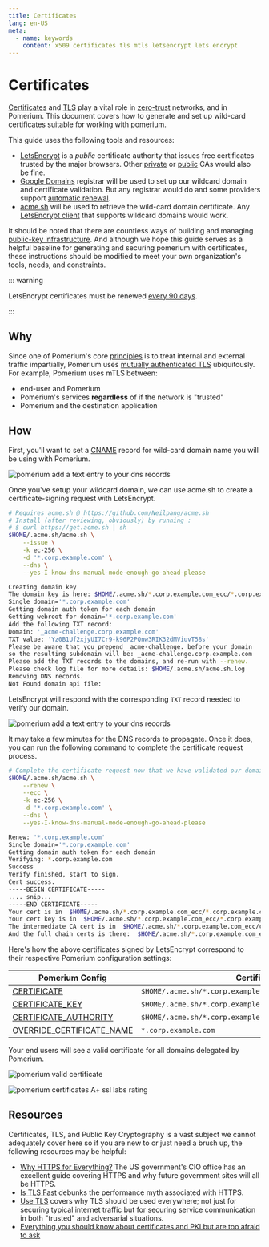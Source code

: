 ```yaml
---
title: Certificates
lang: en-US
meta:
  - name: keywords
    content: x509 certificates tls mtls letsencrypt lets encrypt
---
```


# Certificates

[Certificates](https://en.wikipedia.org/wiki/X.509) and [TLS](https://en.wikipedia.org/wiki/Transport_Layer_Security) play a vital role in [zero-trust][principles] networks, and in Pomerium. This document covers how to generate and set up wild-card certificates suitable for working with pomerium.

This guide uses the following tools and resources:

- [LetsEncrypt](https://letsencrypt.org/about/) is a _public_ certificate authority that issues free certificates trusted by the major browsers. Other [private](https://blog.cloudflare.com/how-to-build-your-own-public-key-infrastructure/) or [public](https://scotthelme.co.uk/are-ev-certificates-worth-the-paper-theyre-written-on/) CAs would also be fine.
- [Google Domains](https://domains.google.com/) registrar will be used to set up our wildcard domain and certificate validation. But any registrar would do and some providers support [automatic renewal](https://github.com/Neilpang/acme.sh/wiki/dnsapi).
- [acme.sh](https://github.com/Neilpang/acme.sh) will be used to retrieve the wild-card domain certificate. Any [LetsEncrypt client](https://letsencrypt.org/docs/client-options/) that supports wildcard domains would work.

It should be noted that there are countless ways of building and managing [public-key infrastructure](https://en.wikipedia.org/wiki/Public_key_infrastructure). And although we hope this guide serves as a helpful baseline for generating and securing pomerium with certificates, these instructions should be modified to meet your own organization's tools, needs, and constraints.

::: warning

LetsEncrypt certificates must be renewed [every 90 days](https://letsencrypt.org/2015/11/09/why-90-days.html).

:::

## Why

Since one of Pomerium's core [principles] is to treat internal and external traffic impartially, Pomerium uses [mutually authenticated TLS](https://en.wikipedia.org/wiki/Mutual_authentication) ubiquitously. For example, Pomerium uses mTLS between:

- end-user and Pomerium
- Pomerium's services **regardless** of if the network is "trusted"
- Pomerium and the destination application

## How

First, you'll want to set a [CNAME](https://en.wikipedia.org/wiki/CNAME_record) record for wild-card domain name you will be using with Pomerium.

![pomerium add a text entry to your dns records](./img/certificate-wildcard-domain.png)

Once you've setup your wildcard domain, we can use acme.sh to create a certificate-signing request with LetsEncrypt.

```bash
# Requires acme.sh @ https://github.com/Neilpang/acme.sh
# Install (after reviewing, obviously) by running :
# $ curl https://get.acme.sh | sh
$HOME/.acme.sh/acme.sh \
    --issue \
    -k ec-256 \
    -d '*.corp.example.com' \
    --dns \
    --yes-I-know-dns-manual-mode-enough-go-ahead-please

Creating domain key
The domain key is here: $HOME/.acme.sh/*.corp.example.com_ecc/*.corp.example.com.key
Single domain='*.corp.example.com'
Getting domain auth token for each domain
Getting webroot for domain='*.corp.example.com'
Add the following TXT record:
Domain: '_acme-challenge.corp.example.com'
TXT value: 'Yz0B1Uf2xjyUI7Cr9-k96P2PQnw3RIK32dMViuvT58s'
Please be aware that you prepend _acme-challenge. before your domain
so the resulting subdomain will be: _acme-challenge.corp.example.com
Please add the TXT records to the domains, and re-run with --renew.
Please check log file for more details: $HOME/.acme.sh/acme.sh.log
Removing DNS records.
Not Found domain api file:
```

LetsEncrypt will respond with the corresponding `TXT` record needed to verify our domain.

![pomerium add a text entry to your dns records](./img/certificate-domain-challenge.png)

It may take a few minutes for the DNS records to propagate. Once it does, you can run the following command to complete the certificate request process.

```bash
# Complete the certificate request now that we have validated our domain
$HOME/.acme.sh/acme.sh \
    --renew \
    --ecc \
    -k ec-256 \
    -d '*.corp.example.com' \
    --dns \
    --yes-I-know-dns-manual-mode-enough-go-ahead-please

Renew: '*.corp.example.com'
Single domain='*.corp.example.com'
Getting domain auth token for each domain
Verifying: *.corp.example.com
Success
Verify finished, start to sign.
Cert success.
-----BEGIN CERTIFICATE-----
.... snip...
-----END CERTIFICATE-----
Your cert is in  $HOME/.acme.sh/*.corp.example.com_ecc/*.corp.example.com.cer
Your cert key is in  $HOME/.acme.sh/*.corp.example.com_ecc/*.corp.example.com.key
The intermediate CA cert is in  $HOME/.acme.sh/*.corp.example.com_ecc/ca.cer
And the full chain certs is there:  $HOME/.acme.sh/*.corp.example.com_ecc/fullchain.cer
```

Here's how the above certificates signed by LetsEncrypt correspond to their respective Pomerium configuration settings:

| Pomerium Config             | Certificate file                                               |
| --------------------------- | -------------------------------------------------------------- |
| [CERTIFICATE]               | `$HOME/.acme.sh/*.corp.example.com_ecc/fullchain.cer`          |
| [CERTIFICATE_KEY]           | `$HOME/.acme.sh/*.corp.example.com_ecc/*.corp.example.com.key` |
| [CERTIFICATE_AUTHORITY]     | `$HOME/.acme.sh/*.corp.example.com_ecc/ca.cer`                 |
| [OVERRIDE_CERTIFICATE_NAME] | `*.corp.example.com`                                           |

Your end users will see a valid certificate for all domains delegated by Pomerium.

![pomerium valid certificate](./img/certificates-valid-secure-certificate.png)

![pomerium certificates A+ ssl labs rating](./img/certificates-ssl-report.png)

## Resources

Certificates, TLS, and Public Key Cryptography is a vast subject we cannot adequately cover here so if you are new to or just need a brush up, the following resources may be helpful:

- [Why HTTPS for Everything?](https://https.cio.gov/everything/) The US government's CIO office has an excellent guide covering HTTPS and why future government sites will all be HTTPS.
- [Is TLS Fast](https://istlsfastyet.com/) debunks the performance myth associated with HTTPS.
- [Use TLS](https://smallstep.com/blog/use-tls.html) covers why TLS should be used everywhere; not just for securing typical internet traffic but for securing service communication in both "trusted" and adversarial situations.
- [Everything you should know about certificates and PKI but are too afraid to ask](https://smallstep.com/blog/everything-pki.html)

[certificate]: ../../configuration/readme.md#certificate
[certificate_authority]: ../../configuration/readme.md#certificate-authority
[certificate_key]: ../../configuration/readme.md#certificate-key
[override_certificate_name]: ../../configuration/readme.md#override-certificate-name
[principles]: ../docs/#why
[zero-trust]: ../docs/#why

